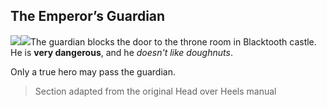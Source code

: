 ## The Emperor’s Guardian

![](texture-ball?relative&z-topSprite)![](texture-animated-bubbles_cold?relative&clear-both&bottom-bottomStackPullup)The guardian blocks the door to the throne room in Blacktooth castle. He is **very
dangerous**, and he *doesn't like doughnuts*.

Only a true hero may pass the guardian.

> Section adapted from the original Head over Heels manual

